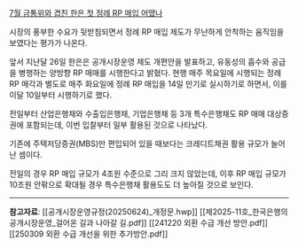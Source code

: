 [7월 금통위와 겹친 한은 첫 정례 RP 매입 어땠나](https://news.einfomax.co.kr/news/articleView.html?idxno=4364446)

시장의 풍부한 수요가 뒷받침되면서 정례 RP 매입 제도가 무난하게 안착하는 움직임을 보였다는 평가가 나온다.

앞서 지난달 26일 한은은 공개시장운영 제도 개편안을 발표하고, 유동성의 흡수와 공급을 병행하는 양방향 RP 매매를 시행한다고 밝혔다. 현행 매주 목요일에 시행되는 정례 RP 매각과 별도로 매주 화요일에 정례 RP 매입을 14일 만기로 실시하기로 하면서, 이를 이달 10일부터 시행하기로 했다.

전일부터 산업은행채와 수출입은행채, 기업은행채 등 3개 특수은행채도 RP 매매 대상증권에 포함되는데, 이번 입찰부터 일부 활용된 것으로 나타났다.

기존에 주택저당증권(MBS)만 편입되어 있을 때보다는 크레디트채권 활용 규모가 늘어난 셈이다. 

전일의 경우 RP 매입 규모가 4조원 수준으로 그리 크지 않았는데, 이후 RP 매입 규모가 10조원 안팎으로 확대될 경우 특수은행채 활용도도 더 높아질 것으로 보인다.

---

**참고자료**:
[[공개시장운영규정(20250624)_개정문.hwp]]
[[제2025-11호_한국은행의 공개시장운영_걸어온 길과 나아갈 길.pdf]]
[[241220 외환 수급 개선 방안.pdf]]
[[250309 외환 수급 개선을 위한 추가방안.pdf]]
